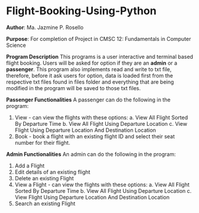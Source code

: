 # Flight-Booking-Using-Python
**Author**: Ma. Jazmine P. Rosello

**Purpose**: For completion of Project in CMSC 12: Fundamentals in Computer Science

**Program Description**
  This programs is a user interactive and terminal based flight booking. Users will be asked for option if they are an **admin** or a **passenger**. This program also implements read and write to txt file, therefore, before it ask users for option, data is loaded first from the respective txt files found in files folder and everything that are being modified in the program will be saved to those txt files.

**Passenger Functionalities**
  A passenger can do the following in the program:
  1. View - can view the flights with these options:
      a. View All Flight Sorted By Departure Time
      b. View All Flight Using Departure Location
      c. View Flight Using Departure Location And Destination Location
  2. Book - book a flight with an existing flight ID and select their seat number for their flight.

**Admin Functionalities**
  An admin can do the following in the program:
  1. Add a Flight
  2. Edit details of an existing flight
  3. Delete an existing Flight
  4. View a Flight - can view the flights with these options:
      a. View All Flight Sorted By Departure Time
      b. View All Flight Using Departure Location
      c. View Flight Using Departure Location And Destination Location
  5. Search an existing Flight
